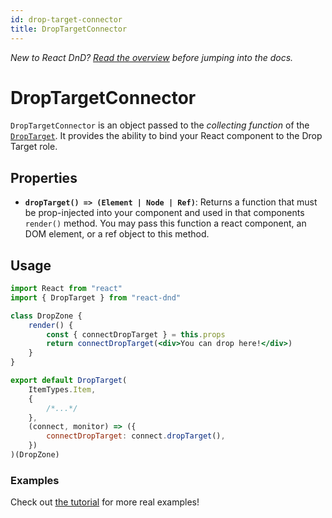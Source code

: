 ```yaml
---
id: drop-target-connector
title: DropTargetConnector
---
```


_New to React DnD? [Read the overview](/docs/overview) before jumping into the docs._

# DropTargetConnector

`DropTargetConnector` is an object passed to the _collecting function_ of the [`DropTarget`](/docs/api/drop-target). It provides the ability to bind your React component to the Drop Target role.

## Properties

- **`dropTarget() => (Element | Node | Ref)`**: Returns a function that must be prop-injected into your component and used in that components `render()` method. You may pass this function a react component, an DOM element, or a ref object to this method.

## Usage

```jsx
import React from "react"
import { DropTarget } from "react-dnd"

class DropZone {
	render() {
		const { connectDropTarget } = this.props
		return connectDropTarget(<div>You can drop here!</div>)
	}
}

export default DropTarget(
	ItemTypes.Item,
	{
		/*...*/
	},
	(connect, monitor) => ({
		connectDropTarget: connect.dropTarget(),
	})
)(DropZone)
```

### Examples

Check out [the tutorial](/docs/tutorial) for more real examples!

